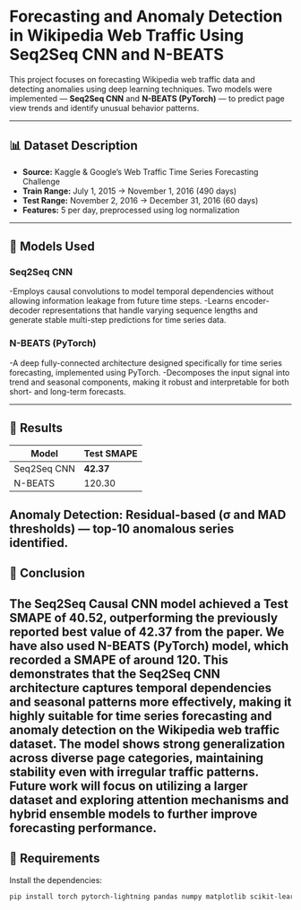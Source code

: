 # Forecasting and Anomaly Detection in Wikipedia Web Traffic Using Seq2Seq CNN and N-BEATS

This project focuses on forecasting Wikipedia web traffic data and detecting anomalies using deep learning techniques. Two models were implemented — **Seq2Seq CNN** and **N-BEATS (PyTorch)** — to predict page view trends and identify unusual behavior patterns.

---

## 📊 Dataset Description
- **Source:** Kaggle & Google’s Web Traffic Time Series Forecasting Challenge  
- **Train Range:** July 1, 2015 → November 1, 2016 (490 days)  
- **Test Range:** November 2, 2016 → December 31, 2016 (60 days)  
- **Features:** 5 per day, preprocessed using log normalization  

---

## 🤖 Models Used
### Seq2Seq CNN
-Employs causal convolutions to model temporal dependencies without allowing information leakage from future time steps.
-Learns encoder-decoder representations that handle varying sequence lengths and generate stable multi-step predictions for time series data.


### N-BEATS (PyTorch)
-A deep fully-connected architecture designed specifically for time series forecasting, implemented using PyTorch.
-Decomposes the input signal into trend and seasonal components, making it robust and interpretable for both short- and long-term forecasts.

---

## 🧠 Results

| Model | Test SMAPE |
|--------|--------------|
| Seq2Seq CNN | **42.37** |
| N-BEATS | 120.30 |

Anomaly Detection: Residual-based (σ and MAD thresholds) — top-10 anomalous series identified.
---

## 🧩 Conclusion
The Seq2Seq Causal CNN model achieved a Test SMAPE of 40.52, outperforming the previously reported best value of 42.37 from the paper. We have also used N-BEATS (PyTorch) model, which recorded a SMAPE of around 120. This demonstrates that the Seq2Seq CNN architecture captures temporal dependencies and seasonal patterns more effectively, making it highly suitable for time series forecasting and anomaly detection on the Wikipedia web traffic dataset.
The model shows strong generalization across diverse page categories, maintaining stability even with irregular traffic patterns.
Future work will focus on utilizing a larger dataset and exploring attention mechanisms and hybrid ensemble models to further improve forecasting performance.
---

## 🧰 Requirements
Install the dependencies:
```bash
pip install torch pytorch-lightning pandas numpy matplotlib scikit-learn
